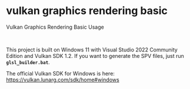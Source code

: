 # vulkan graphics rendering basic
Vulkan Graphics Rendering Basic Usage

<br />

This project is built on Windows 11 with Visual Studio 2022 Community Edition and Vulkan SDK 1.2. If you want to generate the SPV files, just run **`glsl_builder.bat`**.

The official Vulkan SDK for Windows is here: https://vulkan.lunarg.com/sdk/home#windows

